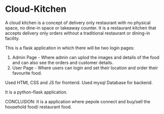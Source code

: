 # Cloud-Kitchen

A cloud kitchen is a concept of delivery only restaurant with no physical space, no dine-in space or takeaway counter. It is a restaurant kitchen that accepts delivery only orders without a traditional restaurant or dining-in facility. 

This is a flask application in which there will be two login pages:

1. Admin Page - Where admin can uplod the images and details of the food and can also see the orders and customer details.
2. User Page - Where users can login and set their location and order their favourite food.

Used HTMl, CSS and JS for frontend.
Used mysql Database for backend.

It is a python-flask application.

CONCLUSION: It is a application where pepole connect and buy/sell the household food/ restaurant food.
